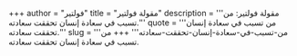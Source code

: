 +++
author = "فولتير"
title = "مقولة فولتير"
description = '''مقولة فولتير: من تسبب في سعادة إنسان تحققت سعادته.'''
quote = '''من تسبب في سعادة إنسان تحققت سعادته.'''
slug = '''من-تسبب-في-سعادة-إنسان-تحققت-سعادته'''
+++
من تسبب في سعادة إنسان تحققت سعادته.
